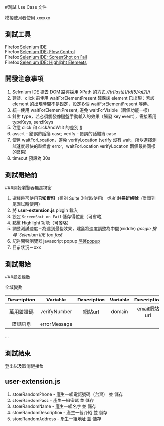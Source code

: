 #測試 Use Case 文件

模擬使用者使用 xxxxxx

## 測試工具
Firefox [Selenium IDE](http://docs.seleniumhq.org/projects/ide/)<br/>
Firefox [Selenium IDE: Flow Control](https://addons.mozilla.org/en-US/firefox/addon/flow-control/)<br/>
Firefox [Selenium IDE: ScreenShot on Fail](https://addons.mozilla.org/en-US/firefox/addon/screenshot-on-fail-selenium/)<br/>
Firefox [Selenium IDE: Highlight Elements](https://addons.mozilla.org/en-US/firefox/addon/highlight-elements-selenium-id/)<br/>

## 開發注意事項
1. Selenium IDE 抓去 DOM 路徑採用 XPath 的方式 *//tr[last()]/td[5]/a[2]/i*
2. 建議，click 前使用 waitForElementPresent 確保該 element 已出現；若該 element 的出現時間不是固定，設定多個 waitForElementPresent 等待。
3. 統一使用 waitForElementPresent, 避免 waitForVisible（兩個功能一樣）
4. 針對 type，若必須觸發像鍵盤手動輸入的效果（觸發 key event），需接著用 typeKeys, sendKeys
5. 注意 click 和 clickAndWait 的差別 [#](http://docs.seleniumhq.org/docs/02_selenium_ide.jsp#building-test-cases)
6. assert - 錯誤的話換 case; verify - 錯誤的話繼續 case
7. 使用 waitForLocation，避免 verifyLocation (verify 沒有 wait，所以選擇測試速度最快的時候會 error，waitForLocation verifyLocation 兩個最終同樣的效果)
8. timeout 預設為 30s

## 測試開始前

###開始瀏覽器無痕視窗

1. 選擇是否使用**已知資料**（個別 Suite 測試時使用） 或者 **註冊新帳號**（從頭到尾測試時使用）
2. 將 **user-extension.js** plugin 載入
3. 設定 `ScreenShot on Fail` 儲存得位置（可省略）
4. 點擊 Highlight 功能（可省略）
5. 調整測試速度－為達到最佳效果，建議將速度調整為中間(middle) *google 搜尋 'Selenium IDE too fast'*
6. 記得開啓瀏覽器 javascript popup [開啓popup](https://cloud.githubusercontent.com/assets/2560096/2954401/7b8bde8e-da71-11e3-89f3-f5b7d577ea0c.png)
7. 目前狀況－xxx

## 測試開始

###設定變數

全域變數

Description | Variable | Description | Variable | Description | Variable
:---------:|:------------:|:---------:|:---------:|:---------:|:------------:
萬用驗證碼 | verifyNumber | 網站url | domain | email網站url | emailDomain
錯誤訊息 | errorMessage | | | |

...

## 測試結束

登出以及取消鏈接fb

## user-extension.js

1. storeRandomPhone - 產生一組電話號碼（台灣） 並 儲存
2. storeRandomPass - 產生一組密碼 並 儲存
3. storeRandomName - 產生一組名字 並 儲存
4. storeRandomDescription - 產生一組介紹 並 儲存
5. storeRandomAddress - 產生一組地址 並 儲存
